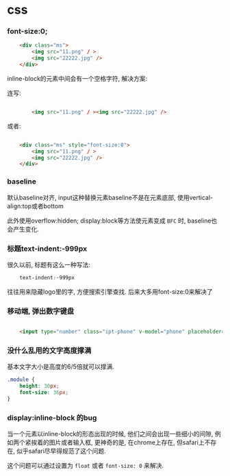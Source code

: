 # css

### font-size:0; 

```html
    <div class="ms">
        <img src="11.png" / >
        <img src="22222.jpg" />
    </div>
```

inline-block的元素中间会有一个空格字符, 解决方案: 

连写: 

```html

        <img src="11.png" / ><img src="22222.jpg" />
```

或者: 

```html

    <div class="ms" style="font-size:0">
        <img src="11.png" / >
        <img src="22222.jpg" />
    </div>
```

### baseline

默认baseline对齐, input这种替换元素baseline不是在元素底部, 使用vertical-align:top或者bottom

此外使用overflow:hidden; display:block等方法使元素变成 `BFC` 时, baseline也会产生变化. 

### 标题text-indent:-999px

很久以前, 标题有这么一种写法: 

```css
    text-indent:-999px
```

往往用来隐藏logo里的字, 方便搜索引擎查找. 后来大多用font-size:0来解决了

### 移动端, 弹出数字键盘

```html

    <input type="number" class="ipt-phone" v-model="phone" placeholder="手机号码" pattern="[0-9]*" >
```

### 没什么乱用的文字高度撑满

基本文字大小是高度的6/5倍就可以撑满.

```css
.module {
    height: 30px;
    font-size: 36px;
}
```

### display:inline-block 的bug

当一个元素以inline-block的形态出现的时候, 他们之间会出现一些细小的间隙, 例如两个紧挨着的图片或者输入框, 更神奇的是, 在chrome上存在, 但safari上不存在, 似乎safari尽早得规范了这个问题.

这个问题可以通过设置为 `float` 或者 `font-size: 0` 来解决.

